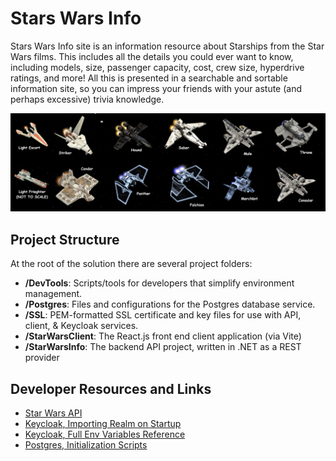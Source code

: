 # Stars Wars Info

Stars Wars Info site is an information resource about Starships from the Star Wars films.
This includes all the details you could ever want to know, including models, size, passenger
capacity, cost, crew size, hyperdrive ratings, and more!  All this is presented in a searchable
and sortable information site, so you can impress your friends with your astute
(and perhaps excessive) trivia knowledge.

![Star Wars Ship Models](StarWarsClient/public/starwars_ships.png)

## Project Structure

At the root of the solution there are several project folders:
- __/DevTools__: Scripts/tools for developers that simplify environment management.
- __/Postgres__: Files and configurations for the Postgres database service.
- __/SSL__: PEM-formatted SSL certificate and key files for use with API, client, & Keycloak services.
- __/StarWarsClient__: The React.js front end client application (via Vite)
- __/StarWarsInfo__: The backend API project, written in .NET as a REST provider

## Developer Resources and Links
- [Star Wars API](https://swapi.info//)
- [Keycloak, Importing Realm on Startup](https://www.keycloak.org/nightly/server/containers#_importing_a_realm_on_startup)
- [Keycloak, Full Env Variables Reference](https://www.keycloak.org/server/all-config)
- [Postgres, Initialization Scripts](https://hub.docker.com/_/postgres#initialization-scripts)